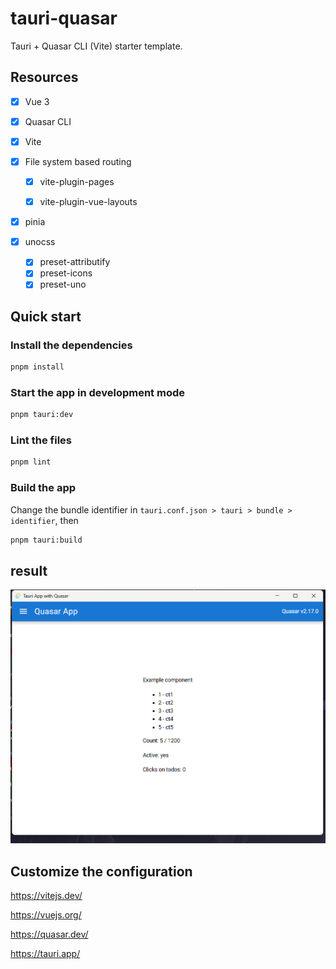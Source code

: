 #  tauri-quasar

Tauri  + Quasar CLI (Vite) starter template.

## Resources

- [x] Vue 3
- [x] Quasar CLI
- [x] Vite
- [x] File system based routing

  - [x] vite-plugin-pages

  - [x] vite-plugin-vue-layouts
- [x]  pinia
- [x] unocss
  - [x]  preset-attributify
  - [x]  preset-icons
  - [x]  preset-uno

## Quick start

### Install the dependencies

```bash
pnpm install
```

### Start the app in development mode

```bash
pnpm tauri:dev
```

### Lint the files

```bash
pnpm lint
```

### Build the app

Change the bundle identifier in `tauri.conf.json > tauri > bundle > identifier`, then

```bash
pnpm tauri:build
```
## result
![img.png](img.png)

## Customize the configuration
https://vitejs.dev/

https://vuejs.org/

https://quasar.dev/

https://tauri.app/
